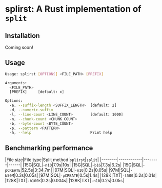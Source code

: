 # splirst: A Rust implementation of `split`

## Installation

Coming soon!

## Usage

```bash
Usage: splirst [OPTIONS] <FILE_PATH> [PREFIX]

Arguments:
  <FILE_PATH>
  [PREFIX]     [default: x]

Options:
  -a, --suffix-length <SUFFIX_LENGTH>  [default: 2]
  -d, --numeric-suffix
  -l, --line-count <LINE_COUNT>        [default: 1000]
  -n, --chunk-count <CHUNK_COUNT>
  -b, --byte-count <BYTE_COUNT>
  -p, --pattern <PATTERN>
  -h, --help                           Print help
```

## Benchmarking performance

|File size|File type|Split method|`splirst`|`split`|
|--------|------------|--------|------|
|15G|SQL|`-n10`|7.9s|10s|
|15G|SQL|`-b1G`|7.3s|6.2s|
|15G|SQL|`-pCREATE`|52.5s|3:34.7m|
|97M|SQL|`-n10`|0.2s|0.05s|
|97M|SQL|`-b50M`|0.3s|0.05s|
|97M|SQL|`-pCREATE`|0.5s|1.4s|
|128K|TXT|`-l500`|0.2s|0.01s|
|128K|TXT|`-b100K`|0.2s|0.004s|
|128K|TXT|`-n10`|0.2s|0.05s|
